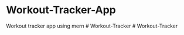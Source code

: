 # Workout-Tracker-App
Workout tracker app using mern
#   W o r k o u t - T r a c k e r  
 #   W o r k o u t - T r a c k e r  
 